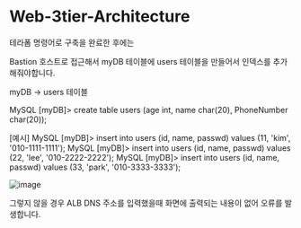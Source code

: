 ﻿# Web-3tier-Architecture

테라폼 명령어로 구축을 완료한 후에는

Bastion 호스트로 접근해서
myDB 테이블에 users 테이블을 만들어서 인덱스를 추가해줘야합니다.

myDB -> users 테이블

MySQL [myDB]> create table users (age int, name char(20), PhoneNumber char(20));

[예시]
MySQL [myDB]> insert into users (id, name, passwd) values (11, 'kim', '010-1111-1111');
MySQL [myDB]> insert into users (id, name, passwd) values (22, 'lee', '010-2222-2222');
MySQL [myDB]> insert into users (id, name, passwd) values (33, 'park', '010-3333-3333');


![image](https://github.com/Parksanghyeon97/Web-3tier-Architecture/assets/102512718/a17ce591-87d1-4ae5-9866-5fc3c555e6f7)


그렇지 않을 경우 ALB DNS 주소를 입력했을때 화면에 출력되는 내용이 없어 오류를 발생합니다.
